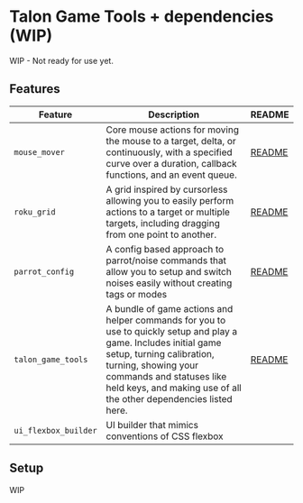 # Talon Game Tools + dependencies (WIP)

WIP - Not ready for use yet.

## Features
| Feature | Description | README |
| --- | --- | --- |
| `mouse_mover` | Core mouse actions for moving the mouse to a target, delta, or continuously, with a specified curve over a duration, callback functions, and an event queue. | [README](core_mouse_movement/README.md) |
| `roku_grid` | A grid inspired by cursorless allowing you to easily perform actions to a target or multiple targets, including dragging from one point to another. | [README](../roku-tools/roku_grid/README.md) |
| `parrot_config` | A config based approach to parrot/noise commands that allow you to setup and switch noises easily without creating tags or modes | [README](noise_config/README.md) |
| `talon_game_tools` | A bundle of game actions and helper commands for you to use to quickly setup and play a game. Includes initial game setup, turning calibration, turning, showing your commands and statuses like held keys, and making use of all the other dependencies listed here. | [README](../roku-tools/game_tools/README.md) |
| `ui_flexbox_builder` | UI builder that mimics conventions of CSS flexbox |

## Setup

WIP